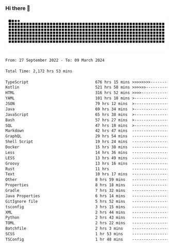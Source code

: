 ### Hi there 👋

<picture>
  <source media="(prefers-color-scheme: dark)" srcset="https://raw.githubusercontent.com/heyline/heyline/output/github-contribution-grid-snake-dark.svg">
  <source media="(prefers-color-scheme: light)" srcset="https://raw.githubusercontent.com/heyline/heyline/output/github-contribution-grid-snake.svg">
  <img alt="github contribution grid snake animation" src="https://raw.githubusercontent.com/heyline/heyline/output/github-contribution-grid-snake.svg">
</picture>

<!--START_SECTION:waka-->

```txt
From: 27 September 2022 - To: 09 March 2024

Total Time: 2,172 hrs 53 mins

TypeScript                             676 hrs 15 mins >>>>>>>>-----------------   31.12 %
Kotlin                                 521 hrs 50 mins >>>>>>-------------------   24.02 %
HTML                                   316 hrs 52 mins >>>>---------------------   14.58 %
YAML                                   101 hrs 10 mins >------------------------   04.66 %
JSON                                   79 hrs 12 mins  >------------------------   03.65 %
Java                                   69 hrs 34 mins  >------------------------   03.20 %
JavaScript                             65 hrs 38 mins  >------------------------   03.02 %
Bash                                   57 hrs 27 mins  >------------------------   02.64 %
SQL                                    47 hrs 18 mins  >------------------------   02.18 %
Markdown                               42 hrs 47 mins  -------------------------   01.97 %
GraphQL                                29 hrs 54 mins  -------------------------   01.38 %
Shell Script                           19 hrs 24 mins  -------------------------   00.89 %
Docker                                 15 hrs 38 mins  -------------------------   00.72 %
Less                                   14 hrs 36 mins  -------------------------   00.67 %
LESS                                   13 hrs 49 mins  -------------------------   00.64 %
Groovy                                 13 hrs 16 mins  -------------------------   00.61 %
Rust                                   11 hrs          -------------------------   00.51 %
Text                                   10 hrs 17 mins  -------------------------   00.47 %
Other                                  8 hrs 59 mins   -------------------------   00.41 %
Properties                             8 hrs 18 mins   -------------------------   00.38 %
Gradle                                 7 hrs 32 mins   -------------------------   00.35 %
Java Properties                        6 hrs 14 mins   -------------------------   00.29 %
GitIgnore file                         5 hrs 52 mins   -------------------------   00.27 %
tsconfig                               3 hrs 15 mins   -------------------------   00.15 %
XML                                    2 hrs 44 mins   -------------------------   00.13 %
Python                                 2 hrs 43 mins   -------------------------   00.13 %
TOML                                   2 hrs 22 mins   -------------------------   00.11 %
Batchfile                              2 hrs 3 mins    -------------------------   00.09 %
SCSS                                   1 hr 53 mins    -------------------------   00.09 %
TSConfig                               1 hr 48 mins    -------------------------   00.08 %
```

<!--END_SECTION:waka-->

